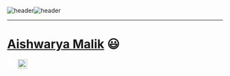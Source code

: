 ![header](https://github.com/Aishwaryamalik/Aishwaryamalik/assets/65952969/c680289b-28af-4e4a-98f2-b30943c42acf)![header](https://capsule-render.vercel.app/api?type=wave&color=gradient&height=240&section=header&text=Hi%20there%20👋&fontColor=d6ace6&fontSize=90)
___
 # <a href="https://www.linkedin.com/in/aishwarya-malik-3b3844184/">Aishwarya Malik</a> :smiley:
 
<a href="https://www.linkedin.com/in/aishwarya-malik-3b3844184/">
  <img align="left" alt="Aishwarya Malik LinkedIn" width="22px" src="https://cdn.simpleicons.org/linkedin" style="filter: brightness(0) invert(1);"/>
</a>
<a href="https://github.com/Aishwaryamalik">
  <img align="left" alt="Aishwarya's Github" width="22px" src="https://cdn.simpleicons.org/github/white" />
</a>
<br/>
<br/>
